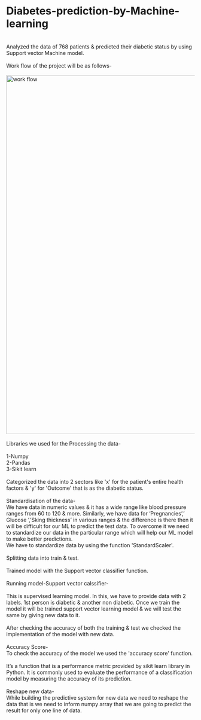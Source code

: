 # Diabetes-prediction-by-Machine-learning
<br>
Analyzed the data of 768 patients & predicted their diabetic status by using Support vector Machine model.
<br>
<br>
Work flow of the project will be as follows-
<br>
<br>
<img width="960" alt="work flow" src="https://github.com/Akshay3190/Diabetes-prediction-by-Machine-learning/assets/149465028/8d09d759-53b0-41d0-9272-d8ef2c4cba9e">
<br>
<br>
Libraries we used for the Processing the data-
<br>
<br>
1-Numpy
<br>
2-Pandas
<br>
3-Sikit learn
<br>
<br>
Categorized the data into 2 sectors like 'x' for the patient's entire health factors & 'y' for 'Outcome' that is as the diabetic status.
<br>
<br>
Standardisation of  the data-
<br>
We have data in numeric values & it has a wide range like blood pressure ranges from 60 to 120 & more. Similarly, we have data for ‘Pregnancies’,’ Glucose ’,’Sking thickness’ in various ranges & the difference is there then it will be difficult for our ML to predict the test data. To overcome it we need to standardize our data in the particular range  which will help our ML model to make better predictions.
<br>
We have to standardize data by using the function 'StandardScaler'.
<br>
<br>
Splitting data into train & test.
<br>
<br>
Trained model with the Support vector classifier function.
<br>
<br>
Running model-Support vector calssifier-
<br>
<br>
This is supervised learning model. In this, we have to provide data with 2 labels. 1st person is diabetic & another non diabetic. Once we train the model it will be trained support vector learning model & we will test the same by giving new data to it.
<br>
<br>
After checking the accuracy of both the training & test we checked the implementation of the model with new data.
<br>
<br>
Accuracy Score-
<br>
To check the accuracy of the model we used the 'accuracy score' function.
<br>
<br>
It’s a function that is a performance metric provided by sikit learn library  in Python. It is commonly used to evaluate the performance of a classification model by measuring the accuracy of its prediction.
<br>
<br>
Reshape new data-
<br>
While building the predictive system for new data we need to reshape the data that is we need to inform numpy array that we are going to predict the result for only one line of data.
